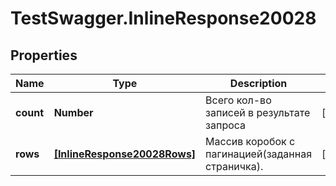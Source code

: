 # TestSwagger.InlineResponse20028

## Properties

Name | Type | Description | Notes
------------ | ------------- | ------------- | -------------
**count** | **Number** | Всего кол-во записей в результате запроса | [optional] 
**rows** | [**[InlineResponse20028Rows]**](InlineResponse20028Rows.md) | Массив коробок c пагинацией(заданная страничка). | [optional] 


